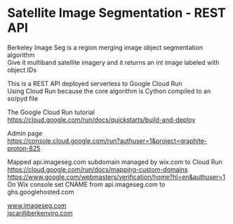 # Satellite Image Segmentation - REST API

Berkeley Image Seg is a region merging image object segmentation algorithm  
Give it multiband satellite imagery and it returns an int image labeled with object IDs  

This is a REST API deployed serverless to Google Cloud Run  
Using Cloud Run because the core algorithm is Cython compiled to an so/pyd file

The Google Cloud Run tutorial  
https://cloud.google.com/run/docs/quickstarts/build-and-deploy

Admin page  
https://console.cloud.google.com/run?authuser=1&project=graphite-proton-825

Mapped api.imageseg.com subdomain managed by wix.com to Cloud Run  
https://cloud.google.com/run/docs/mapping-custom-domains  
https://www.google.com/webmasters/verification/home?hl=en&authuser=1  
On Wix console set CNAME from api.imageseg.com to ghs.googlehosted.com  

www.imageseg.com  
jscar@berkenviro.com  
